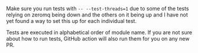Make sure you run tests with `-- --test-threads=1` due to some of the tests relying on zeromq being down and the others on it being up and I have not yet found a way to set this up for each individual test.

Tests are executed in alphabetical order of module name. If you are not sure about how to run tests, GitHub action will also run them for you on any new PR.